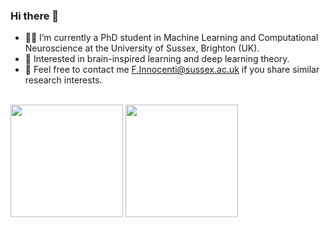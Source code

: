 ### Hi there 👋

- 👨‍💻 I’m currently a PhD student in Machine Learning and Computational Neuroscience at the University of Sussex, Brighton (UK).
- 🧠 Interested in brain-inspired learning and deep learning theory.
- 💬 Feel free to contact me F.Innocenti@sussex.ac.uk if you share similar research interests.

\
<img height="180em" src="https://github-readme-stats-eight-theta.vercel.app/api?username=FrancescoInnocenti&show_icons=true&include_all_commits=true&count_private=true&theme=radical"/> 
<img height="180em" src="https://github-readme-stats-eight-theta.vercel.app/api/top-langs/?username=FrancescoInnocenti&layout=compact&langs_count=8&count_private=true&theme=radical"/>
